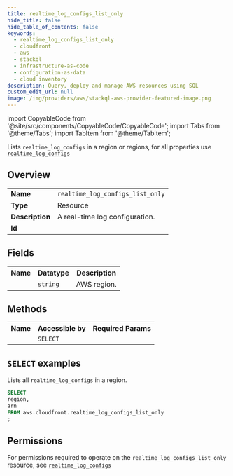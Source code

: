 ```yaml
---
title: realtime_log_configs_list_only
hide_title: false
hide_table_of_contents: false
keywords:
  - realtime_log_configs_list_only
  - cloudfront
  - aws
  - stackql
  - infrastructure-as-code
  - configuration-as-data
  - cloud inventory
description: Query, deploy and manage AWS resources using SQL
custom_edit_url: null
image: /img/providers/aws/stackql-aws-provider-featured-image.png
---
```


import CopyableCode from '@site/src/components/CopyableCode/CopyableCode';
import Tabs from '@theme/Tabs';
import TabItem from '@theme/TabItem';

Lists <code>realtime_log_configs</code> in a region or regions, for all properties use <a href="/providers/aws/serviceName/realtime_log_configs/"><code>realtime_log_configs</code></a>

## Overview
<table><tbody>
<tr><td><b>Name</b></td><td><code>realtime_log_configs_list_only</code></td></tr>
<tr><td><b>Type</b></td><td>Resource</td></tr>
<tr><td><b>Description</b></td><td>A real-time log configuration.</td></tr>
<tr><td><b>Id</b></td><td><CopyableCode code="aws.cloudfront.realtime_log_configs_list_only" /></td></tr>
</tbody></table>

## Fields
<table><tbody><tr><th>Name</th><th>Datatype</th><th>Description</th></tr><tr><td><CopyableCode code="region" /></td><td><code>string</code></td><td>AWS region.</td></tr>
</tbody></table>

## Methods

<table><tbody>
  <tr>
    <th>Name</th>
    <th>Accessible by</th>
    <th>Required Params</th>
  </tr>
  <tr>
    <td><CopyableCode code="list_resources" /></td>
    <td><code>SELECT</code></td>
    <td><CopyableCode code="region" /></td>
  </tr>
</tbody></table>

## `SELECT` examples
Lists all <code>realtime_log_configs</code> in a region.
```sql
SELECT
region,
arn
FROM aws.cloudfront.realtime_log_configs_list_only
;
```


## Permissions

For permissions required to operate on the <code>realtime_log_configs_list_only</code> resource, see <a href="/providers/aws/cloudfront/realtime_log_configs/#permissions"><code>realtime_log_configs</code></a>

